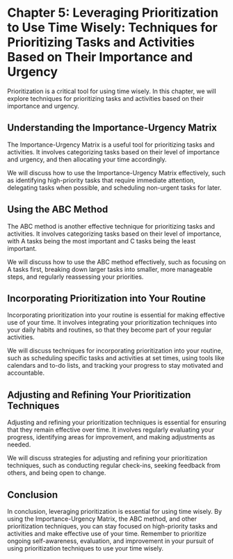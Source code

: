Chapter 5: Leveraging Prioritization to Use Time Wisely: Techniques for Prioritizing Tasks and Activities Based on Their Importance and Urgency
===============================================================================================================================================

Prioritization is a critical tool for using time wisely. In this chapter, we will explore techniques for prioritizing tasks and activities based on their importance and urgency.

Understanding the Importance-Urgency Matrix
-------------------------------------------

The Importance-Urgency Matrix is a useful tool for prioritizing tasks and activities. It involves categorizing tasks based on their level of importance and urgency, and then allocating your time accordingly.

We will discuss how to use the Importance-Urgency Matrix effectively, such as identifying high-priority tasks that require immediate attention, delegating tasks when possible, and scheduling non-urgent tasks for later.

Using the ABC Method
--------------------

The ABC method is another effective technique for prioritizing tasks and activities. It involves categorizing tasks based on their level of importance, with A tasks being the most important and C tasks being the least important.

We will discuss how to use the ABC method effectively, such as focusing on A tasks first, breaking down larger tasks into smaller, more manageable steps, and regularly reassessing your priorities.

Incorporating Prioritization into Your Routine
----------------------------------------------

Incorporating prioritization into your routine is essential for making effective use of your time. It involves integrating your prioritization techniques into your daily habits and routines, so that they become part of your regular activities.

We will discuss techniques for incorporating prioritization into your routine, such as scheduling specific tasks and activities at set times, using tools like calendars and to-do lists, and tracking your progress to stay motivated and accountable.

Adjusting and Refining Your Prioritization Techniques
-----------------------------------------------------

Adjusting and refining your prioritization techniques is essential for ensuring that they remain effective over time. It involves regularly evaluating your progress, identifying areas for improvement, and making adjustments as needed.

We will discuss strategies for adjusting and refining your prioritization techniques, such as conducting regular check-ins, seeking feedback from others, and being open to change.

Conclusion
----------

In conclusion, leveraging prioritization is essential for using time wisely. By using the Importance-Urgency Matrix, the ABC method, and other prioritization techniques, you can stay focused on high-priority tasks and activities and make effective use of your time. Remember to prioritize ongoing self-awareness, evaluation, and improvement in your pursuit of using prioritization techniques to use your time wisely.
